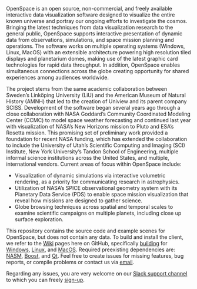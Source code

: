 OpenSpace is an open source, non-commercial, and freely available interactive data visualization software designed to visualize the entire known universe and portray our ongoing efforts to investigate the cosmos. Bringing the latest techniques from data visualization research to the general public, OpenSpace supports interactive presentation of dynamic data from observations, simulations, and space mission planning and operations. The software works on multiple operating systems (Windows, Linux, MacOS) with an extensible architecture powering high resolution tiled displays and planetarium domes, making use of the latest graphic card technologies for rapid data throughput. In addition, OpenSpace enables simultaneous connections across the globe creating opportunity for shared experiences among audiences worldwide.

The project stems from the same academic collaboration between Sweden’s Linköping University (LiU) and the American Museum of Natural History (AMNH) that led to the creation of Uniview and its parent company SCISS.  Development of the software began several years ago through a close collaboration with NASA Goddard’s Community Coordinated Modeling Center (CCMC) to model space weather forecasting and continued last year with visualization of NASA’s New Horizons mission to Pluto and ESA’s Rosetta mission. This promising set of preliminary work provided a foundation for recent NASA funding, which has extended the collaboration to include the University of Utah’s Scientific Computing and Imaging (SCI) Institute, New York University’s Tandon School of Engineering, multiple informal science institutions across the United States, and multiple, international vendors. Current areas of focus within OpenSpace include:

- Visualization of dynamic simulations via interactive volumetric rendering, as a priority for communicating research in astrophysics.
- Utilization of NASA’s SPICE observational geometry system with its Planetary Data Service (PDS) to enable space mission visualization that reveal how missions are designed to gather science.
- Globe browsing techniques across spatial and temporal scales to examine scientific campaigns on multiple planets, including close up surface exploration.

This repository contains the source code and example scenes for OpenSpace, but does not contain any data. To build and install the client, we refer to the [Wiki](https://github.com/OpenSpace/OpenSpace/wiki) pages here on GitHub, specifically [building](https://github.com/OpenSpace/OpenSpace/wiki/General-Getting-Started-Guide%3A-Compiling-OpenSpace) for [Windows](https://github.com/OpenSpace/OpenSpace/wiki/Guides-Compile-OpenSpace-on-Windows), [Linux](https://github.com/OpenSpace/OpenSpace/wiki/Guides-Compile-OpenSpace-on-Linux), and [MacOS](https://github.com/OpenSpace/OpenSpace/wiki/Guides-Compile-OpenSpace-on-OSX). Required preexisting dependencies are: [NASM](http://www.nasm.us/), [Boost](http://www.boost.org/), and [Qt](http://www.qt.io/download). Feel free to create issues for missing features, bug reports, or compile problems or contact us via [email](mailto:alexander.bock@me.com?subject=OpenSpace:).

Regarding any issues, you are very welcome on our [Slack support channel](https://openspacesupport.slack.com) to which you can freely [sign-up](https://join.slack.com/openspacesupport/shared_invite/MjA4ODY1MDQzNTUzLTE0OTk0MzUyODEtOGZkYTMwNmI5ZA).
